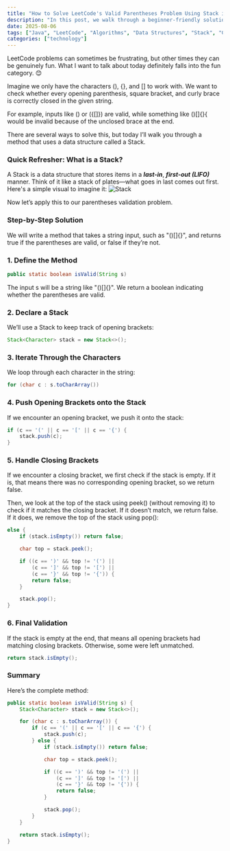 ```yaml
---
title: "How to Solve LeetCode's Valid Parentheses Problem Using Stack in Java"
description: "In this post, we walk through a beginner-friendly solution to LeetCode's Valid Parentheses problem using the Stack data structure in Java. We explain the logic step by step, making it easy to follow and apply in interviews or practice."
date: 2025-08-06
tags: ["Java", "LeetCode", "Algorithms", "Data Structures", "Stack", "Coding Interview", "Programming"]
categories: ["technology"]
---
```


LeetCode problems can sometimes be frustrating, but other times they can be genuinely fun. What I want to talk about today definitely falls into the fun category. 😊

Imagine we only have the characters (), {}, and [] to work with. We want to check whether every opening parenthesis, square bracket, and curly brace is correctly closed in the given string.

For example, inputs like () or ({[]}) are valid, while something like ()[]{}{ would be invalid because of the unclosed brace at the end.

There are several ways to solve this, but today I’ll walk you through a method that uses a data structure called a Stack.

### Quick Refresher: What is a Stack?
A Stack is a data structure that stores items in a ***last-in***, ***first-out (LIFO)*** manner. Think of it like a stack of plates—what goes in last comes out first. Here's a simple visual to imagine it:
![Stack](/images/technology/stack.jpg)

Now let’s apply this to our parentheses validation problem.

### Step-by-Step Solution
We will write a method that takes a string input, such as "()[]{}", and returns true if the parentheses are valid, or false if they’re not.

### 1. Define the Method
   
```Java
public static boolean isValid(String s)
```

The input s will be a string like "()[]{}". We return a boolean indicating whether the parentheses are valid.

### 2. Declare a Stack
   
We’ll use a Stack to keep track of opening brackets:

```Java
Stack<Character> stack = new Stack<>();
```

### 3. Iterate Through the Characters
   
We loop through each character in the string:

```Java
for (char c : s.toCharArray())
```

### 4. Push Opening Brackets onto the Stack
   
If we encounter an opening bracket, we push it onto the stack:

```Java
if (c == '(' || c == '[' || c == '{') {
    stack.push(c);
}
```

### 5. Handle Closing Brackets
   
If we encounter a closing bracket, we first check if the stack is empty. If it is, that means there was no corresponding opening bracket, so we return false.

Then, we look at the top of the stack using peek() (without removing it) to check if it matches the closing bracket. If it doesn’t match, we return false. If it does, we remove the top of the stack using pop():

```Java
else {
    if (stack.isEmpty()) return false;

    char top = stack.peek();

    if ((c == ')' && top != '(') ||
        (c == ']' && top != '[') ||
        (c == '}' && top != '{')) {
        return false;
    }

    stack.pop();
}
```

### 6. Final Validation

If the stack is empty at the end, that means all opening brackets had matching closing brackets. Otherwise, some were left unmatched.

```Java
return stack.isEmpty();
```

### Summary
Here’s the complete method:

```Java
public static boolean isValid(String s) {
    Stack<Character> stack = new Stack<>();

    for (char c : s.toCharArray()) {
        if (c == '(' || c == '[' || c == '{') {
            stack.push(c);
        } else {
            if (stack.isEmpty()) return false;

            char top = stack.peek();

            if ((c == ')' && top != '(') ||
                (c == ']' && top != '[') ||
                (c == '}' && top != '{')) {
                return false;
            }

            stack.pop();
        }
    }

    return stack.isEmpty();
}
```